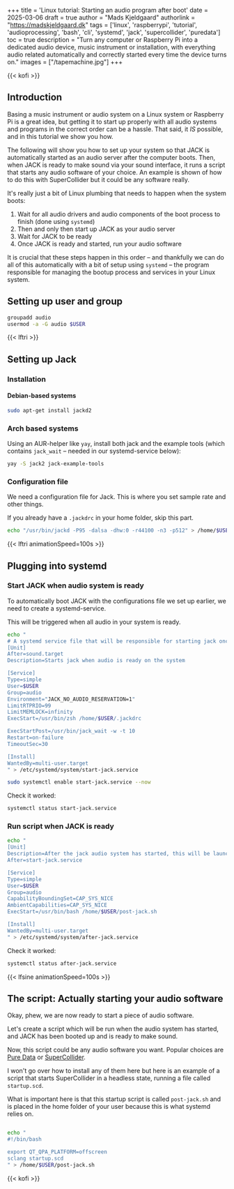 +++
title = 'Linux tutorial: Starting an audio program after boot'
date = 2025-03-06
draft = true
author = "Mads Kjeldgaard"
authorlink = "https://madskjeldgaard.dk"
tags = ['linux', 'raspberrypi', 'tutorial', 'audioprocessing', 'bash', 'cli', 'systemd', 'jack', 'supercollider', 'puredata']
toc = true
description = "Turn any computer or Raspberry Pi into a dedicated audio device, music instrument or installation, with everything audio related automatically and correctly started every time the device turns on."
images = ["/tapemachine.jpg"]
+++

{{< kofi >}}

## Introduction

Basing a music instrument or audio system on a Linux system or Raspberry Pi is a great idea, but getting it to start up properly with all audio systems and programs in the correct order can be a hassle. That said, it *IS* possible, and in this tutorial we show you how.

The following will show you how to set up your system so that JACK is automatically started as an audio server after the computer boots. Then, when JACK is ready to make sound via your sound interface, it runs a script that starts any audio software of your choice. An example is shown of how to do this with SuperCollider but it could be any software really.

It's really just a bit of Linux plumbing that needs to happen when the system boots:

1. Wait for all audio drivers and audio components of the boot process to finish (done using `systemd`)
2. Then and only then start up JACK as your audio server
3. Wait for JACK to be ready
4. Once JACK is ready and started, run your audio software

It is crucial that these steps happen in this order – and thankfully we can do all of this automatically with a bit of setup using `systemd` – the program responsible for managing the bootup process and services in your Linux system.

## Setting up user and group

```bash
groupadd audio 
usermod -a -G audio $USER
```

{{< lftri >}}

## Setting up Jack 

### Installation

#### Debian-based systems

```bash
sudo apt-get install jackd2
```

### Arch based systems

Using an AUR-helper like `yay`, install both jack and the example tools (which contains `jack_wait` – needed in our systemd-service below):

```bash
yay -S jack2 jack-example-tools
```

### Configuration file
We need a configuration file for Jack. This is where you set sample rate and other things. 

If you already have a `.jackdrc` in your home folder, skip this part.

```bash
echo "/usr/bin/jackd -P95 -dalsa -dhw:0 -r44100 -n3 -p512" > /home/$USER/.jackdrc
```


{{< lftri animationSpeed=100s >}}

## Plugging into systemd

### Start JACK when audio system is ready

To automatically boot JACK with the configurations file we set up earlier, we need to create a systemd-service.

This will be triggered when all audio in your system is ready.

```bash
echo "
# A systemd service file that will be responsible for starting jack once audio is initialized
[Unit]
After=sound.target
Description=Starts jack when audio is ready on the system

[Service]
Type=simple
User=$USER
Group=audio
Environment="JACK_NO_AUDIO_RESERVATION=1"
LimitRTPRIO=99
LimitMEMLOCK=infinity
ExecStart=/usr/bin/zsh /home/$USER/.jackdrc

ExecStartPost=/usr/bin/jack_wait -w -t 10
Restart=on-failure
TimeoutSec=30

[Install]
WantedBy=multi-user.target
" > /etc/systemd/system/start-jack.service

sudo systemctl enable start-jack.service --now
```

Check it worked:
```bash
systemctl status start-jack.service
```
### Run script when JACK is ready

```bash
echo "
[Unit]
Description=After the jack audio system has started, this will be launched
After=start-jack.service

[Service]
Type=simple
User=$USER
Group=audio
CapabilityBoundingSet=CAP_SYS_NICE
AmbientCapabilities=CAP_SYS_NICE
ExecStart=/usr/bin/bash /home/$USER/post-jack.sh

[Install]
WantedBy=multi-user.target
" > /etc/systemd/system/after-jack.service
```

Check it worked:
```bash
systemctl status after-jack.service
```

{{< lfsine animationSpeed=100s >}}

## The script: Actually starting your audio software

Okay, phew, we are now ready to start a piece of audio software.

Let's create a script which will be run when the audio system has started, and JACK has been booted up and is ready to make sound.

Now, this script could be any audio software you want. Popular choices are [Pure Data](https://puredata.info/) or [SuperCollider](https://supercollider.github.io/).

I won't go over how to install any of them here but here is an example of a script that starts SuperCollider in a headless state, running a file called `startup.scd`.

What is important here is that this startup script is called `post-jack.sh` and is placed in the home folder of your user because this is what systemd relies on.

```bash

echo "
#!/bin/bash

export QT_QPA_PLATFORM=offscreen
sclang startup.scd
" > /home/$USER/post-jack.sh
```


{{< kofi >}}
